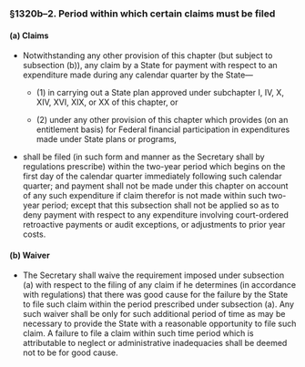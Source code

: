 ### §1320b–2. Period within which certain claims must be filed
#### (a) Claims
* Notwithstanding any other provision of this chapter (but subject to subsection (b)), any claim by a State for payment with respect to an expenditure made during any calendar quarter by the State—

  * (1) in carrying out a State plan approved under subchapter I, IV, X, XIV, XVI, XIX, or XX of this chapter, or

  * (2) under any other provision of this chapter which provides (on an entitlement basis) for Federal financial participation in expenditures made under State plans or programs,


* shall be filed (in such form and manner as the Secretary shall by regulations prescribe) within the two-year period which begins on the first day of the calendar quarter immediately following such calendar quarter; and payment shall not be made under this chapter on account of any such expenditure if claim therefor is not made within such two-year period; except that this subsection shall not be applied so as to deny payment with respect to any expenditure involving court-ordered retroactive payments or audit exceptions, or adjustments to prior year costs.

#### (b) Waiver
* The Secretary shall waive the requirement imposed under subsection (a) with respect to the filing of any claim if he determines (in accordance with regulations) that there was good cause for the failure by the State to file such claim within the period prescribed under subsection (a). Any such waiver shall be only for such additional period of time as may be necessary to provide the State with a reasonable opportunity to file such claim. A failure to file a claim within such time period which is attributable to neglect or administrative inadequacies shall be deemed not to be for good cause.